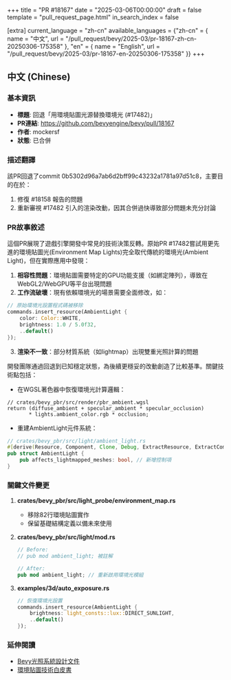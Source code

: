 +++
title = "PR #18167"
date = "2025-03-06T00:00:00"
draft = false
template = "pull_request_page.html"
in_search_index = false

[extra]
current_language = "zh-cn"
available_languages = {"zh-cn" = { name = "中文", url = "/pull_request/bevy/2025-03/pr-18167-zh-cn-20250306-175358" }, "en" = { name = "English", url = "/pull_request/bevy/2025-03/pr-18167-en-20250306-175358" }}
+++

## 中文 (Chinese)

### 基本資訊
- **標題**: 回退「用環境貼圖光源替換環境光 (#17482)」
- **PR連結**: https://github.com/bevyengine/bevy/pull/18167
- **作者**: mockersf
- **狀態**: 已合併

### 描述翻譯
該PR回退了commit 0b5302d96a7ab6d2bff99c43232a1781a97d51c8，主要目的在於：
1. 修復 #18158 報告的問題
2. 重新審視 #17482 引入的渲染改動，因其合併過快導致部分問題未充分討論

### PR故事敘述
這個PR展現了遊戲引擎開發中常見的技術決策反轉。原始PR #17482嘗試用更先進的環境貼圖光(Environment Map Lights)完全取代傳統的環境光(Ambient Light)，但在實際應用中發現：

1. **相容性問題**：環境貼圖需要特定的GPU功能支援（如綁定陣列），導致在WebGL2/WebGPU等平台出現問題
2. **工作流破壞**：現有依賴環境光的場景需要全面修改，如：
```rust
// 原始環境光設置程式碼被移除
commands.insert_resource(AmbientLight {
    color: Color::WHITE,
    brightness: 1.0 / 5.0f32,
    ..default()
});
```
3. **渲染不一致**：部分材質系統（如lightmap）出現雙重光照計算的問題

開發團隊通過回退到已知穩定狀態，為後續更穩妥的改動創造了比較基準。關鍵技術點包括：

- 在WGSL著色器中恢復環境光計算邏輯：
```wgsl
// crates/bevy_pbr/src/render/pbr_ambient.wgsl
return (diffuse_ambient + specular_ambient * specular_occlusion) 
       * lights.ambient_color.rgb * occlusion;
```
- 重建AmbientLight元件系統：
```rust
// crates/bevy_pbr/src/light/ambient_light.rs
#[derive(Resource, Component, Clone, Debug, ExtractResource, ExtractComponent, Reflect)]
pub struct AmbientLight {
    pub affects_lightmapped_meshes: bool, // 新增控制項
}
```

### 關鍵文件變更
1. **crates/bevy_pbr/src/light_probe/environment_map.rs**
   - 移除82行環境貼圖實作
   - 保留基礎結構定義以備未來使用

2. **crates/bevy_pbr/src/light/mod.rs**
   ```rust
   // Before:
   // pub mod ambient_light; 被註解
   
   // After:
   pub mod ambient_light; // 重新啟用環境光模組
   ```

3. **examples/3d/auto_exposure.rs**
   ```rust
   // 恢復環境光設置
   commands.insert_resource(AmbientLight {
       brightness: light_consts::lux::DIRECT_SUNLIGHT,
       ..default()
   });
   ```

### 延伸閱讀
- [Bevy光照系統設計文件](https://bevyengine.org/learn/book/features/pbr/)
- [環境貼圖技術白皮書](https://www.khronos.org/opengl/wiki/GLSL_Shader)
